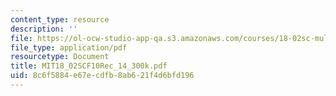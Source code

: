 ```yaml
---
content_type: resource
description: ''
file: https://ol-ocw-studio-app-qa.s3.amazonaws.com/courses/18-02sc-multivariable-calculus-fall-2010/8c6f5884e67ecdfb8ab621f4d6bfd196_MIT18_02SCF10Rec_14_300k.pdf
file_type: application/pdf
resourcetype: Document
title: MIT18_02SCF10Rec_14_300k.pdf
uid: 8c6f5884-e67e-cdfb-8ab6-21f4d6bfd196
---
```

